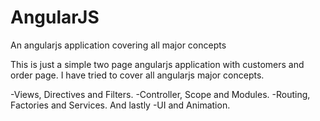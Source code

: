 # AngularJS
An angularjs application covering all major concepts

This is just a simple two page angularjs application with customers and order page. I have tried to cover all angularjs major concepts.

-Views, Directives and Filters.
-Controller, Scope and Modules.
-Routing, Factories and Services. And lastly
-UI and Animation.
